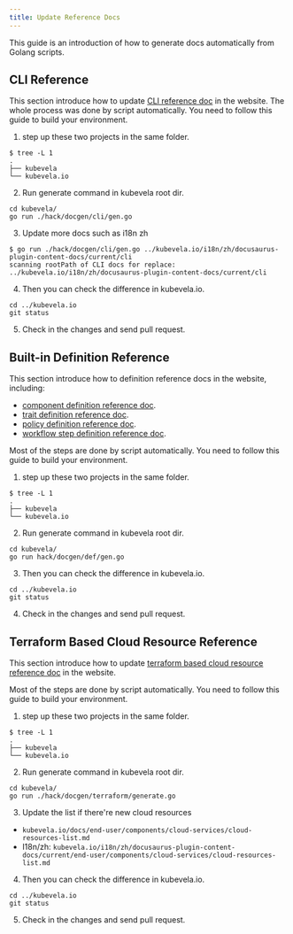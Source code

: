 ```yaml
---
title: Update Reference Docs
---
```


This guide is an introduction of how to generate docs automatically from Golang scripts.

## CLI Reference

This section introduce how to update [CLI reference doc](../cli/vela) in the website.
The whole process was done by script automatically. You need to follow this guide to build your environment.

1. step up these two projects in the same folder.

```shell
$ tree -L 1
.
├── kubevela
└── kubevela.io
```

2. Run generate command in kubevela root dir.

```shell
cd kubevela/
go run ./hack/docgen/cli/gen.go
```

3. Update more docs such as i18n zh

```shell
$ go run ./hack/docgen/cli/gen.go ../kubevela.io/i18n/zh/docusaurus-plugin-content-docs/current/cli
scanning rootPath of CLI docs for replace:  ../kubevela.io/i18n/zh/docusaurus-plugin-content-docs/current/cli
```

4. Then you can check the difference in kubevela.io.

```shell
cd ../kubevela.io
git status
```

5. Check in the changes and send pull request.

## Built-in Definition Reference

This section introduce how to definition reference docs in the website, including:

- [component definition reference doc](../end-user/components/references).
- [trait definition reference doc](../end-user/traits/references).
- [policy definition reference doc](../end-user/policies/references).
- [workflow step definition reference doc](../end-user/workflow/built-in-workflow-defs).

Most of the steps are done by script automatically. You need to follow this guide to build your environment.

1. step up these two projects in the same folder.

```shell
$ tree -L 1
.
├── kubevela
└── kubevela.io
```

2. Run generate command in kubevela root dir.

```shell
cd kubevela/
go run hack/docgen/def/gen.go
```

3. Then you can check the difference in kubevela.io.

```shell
cd ../kubevela.io
git status
```

4. Check in the changes and send pull request.


## Terraform Based Cloud Resource Reference

This section introduce how to update [terraform based cloud resource reference doc](../end-user/components/cloud-services/cloud-resources-list) in the website.

Most of the steps are done by script automatically. You need to follow this guide to build your environment.

1. step up these two projects in the same folder.

```shell
$ tree -L 1
.
├── kubevela
└── kubevela.io
```

2. Run generate command in kubevela root dir.

```shell
cd kubevela/
go run ./hack/docgen/terraform/generate.go
```

3. Update the list if there're new cloud resources
  - `kubevela.io/docs/end-user/components/cloud-services/cloud-resources-list.md`
  - I18n/zh: `kubevela.io/i18n/zh/docusaurus-plugin-content-docs/current/end-user/components/cloud-services/cloud-resources-list.md`

4. Then you can check the difference in kubevela.io.

```shell
cd ../kubevela.io
git status
```

5. Check in the changes and send pull request.
